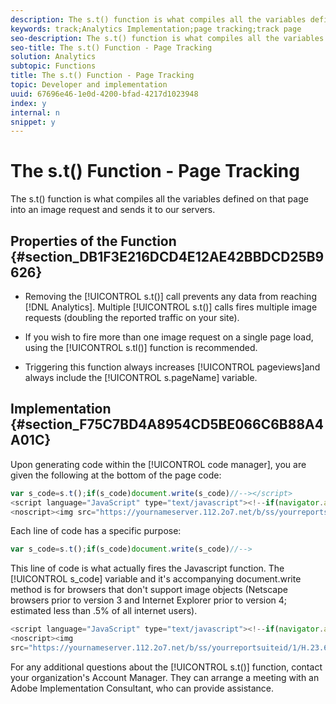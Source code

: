 ```yaml
---
description: The s.t() function is what compiles all the variables defined on that page into an image request and sends it to our servers.
keywords: track;Analytics Implementation;page tracking;track page
seo-description: The s.t() function is what compiles all the variables defined on that page into an image request and sends it to our servers.
seo-title: The s.t() Function - Page Tracking
solution: Analytics
subtopic: Functions
title: The s.t() Function - Page Tracking
topic: Developer and implementation
uuid: 67696e46-1e0d-4200-bfad-4217d1023948
index: y
internal: n
snippet: y
---
```


# The s.t() Function - Page Tracking

The s.t() function is what compiles all the variables defined on that page into an image request and sends it to our servers.

## Properties of the Function {#section_DB1F3E216DCD4E12AE42BBDCD25B9626}

* Removing the [!UICONTROL s.t()] call prevents any data from reaching [!DNL Analytics]. Multiple [!UICONTROL s.t()] calls fires multiple image requests (doubling the reported traffic on your site). 

* If you wish to fire more than one image request on a single page load, using the [!UICONTROL s.tl()] function is recommended. 
* Triggering this function always increases [!UICONTROL pageviews]and always include the [!UICONTROL s.pageName] variable.

## Implementation {#section_F75C7BD4A8954CD5BE066C6B88A4A01C}

Upon generating code within the [!UICONTROL code manager], you are given the following at the bottom of the page code:

```js
var s_code=s.t();if(s_code)document.write(s_code)//--></script> 
<script language="JavaScript" type="text/javascript"><!--if(navigator.appVersion.indexOf('MSIE')>=0)document.write(unescape('%3C')+'\!-'+'-')//--></script> 
<noscript><img src="https://yournameserver.112.2o7.net/b/ss/yourreportsuiteid/1/H.23.6--NS/0" height="1" width="1" border="0" alt="" /></noscript> 

```

Each line of code has a specific purpose:

```js
var s_code=s.t();if(s_code)document.write(s_code)//-->
```

This line of code is what actually fires the Javascript function. The [!UICONTROL s_code] variable and it's accompanying document.write method is for browsers that don't support image objects (Netscape browsers prior to version 3 and Internet Explorer prior to version 4; estimated less than .5% of all internet users). 

```js
<script language="JavaScript" type="text/javascript"><!--if(navigator.appVersion.indexOf('MSIE')>=0)document.write(unescape('%3C')+'\!-'+'-')//--></script> 
<noscript><img  
src="https://yournameserver.112.2o7.net/b/ss/yourreportsuiteid/1/H.23.6--NS/0" height="1" width="1" border="0" alt="" />
```

For any additional questions about the [!UICONTROL s.t()] function, contact your organization's Account Manager. They can arrange a meeting with an Adobe Implementation Consultant, who can provide assistance. 
